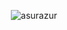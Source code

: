 <p align="center"> <img src="https://github-readme-stats.vercel.app/api?username=asurazur&show_icons=true&theme=gotham" alt="asurazur" />
